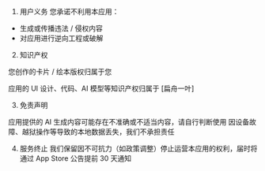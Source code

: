 1. 用户义务
您承诺不利用本应用：

- 生成或传播违法 / 侵权内容
- 对应用进行逆向工程或破解

2. 知识产权

您创作的卡片 / 绘本版权归属于您

应用的 UI 设计、代码、AI 模型等知识产权归属于 [扁舟一叶]

3. 免责声明

应用提供的 AI 生成内容可能存在不准确或不适当内容，请自行判断使用
因设备故障、越狱操作等导致的本地数据丢失，我们不承担责任

4. 服务终止
我们保留因不可抗力（如政策调整）停止运营本应用的权利，届时将通过 App Store 公告提前 30 天通知